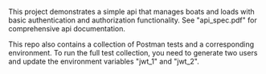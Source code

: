 This project demonstrates a simple api that manages boats and loads with basic authentication and authorization functionality. See "api_spec.pdf" for comprehensive api documentation.

This repo also contains a collection of Postman tests and a corresponding environment. To run the full test collection, you need to generate two users and update the environment variables "jwt_1" and "jwt_2".
